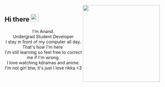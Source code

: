  <img align="right" src="https://raw.githubusercontent.com/anand0249/anand0249/main/Images/Rikka-Chuunibyou-img.png" width="250"/>
  
<h2>Hi there <img src="https://cdn.discordapp.com/emojis/880833027733856336.webp?size=48&quality=lossless" width="25"/></h2>
<p align="center">
I'm Anand.
<br>
Undergrad Student Developer
<br>
I stay in front of my computer all day. That's how I'm here`
<br>
I'm still learning so feel free to correct me if I'm wrong.
<br>
I love watching kdramas and anime.
<br>
I'm not girl btw, it's just I love rikka <3
</p>